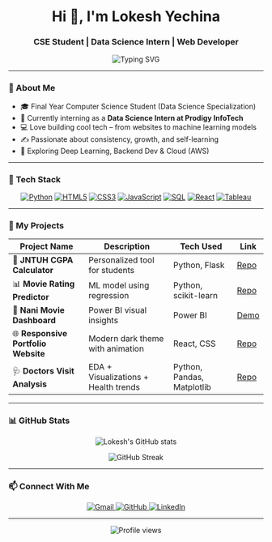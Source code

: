 <h1 align="center">Hi 👋, I'm Lokesh Yechina</h1>
<h3 align="center">CSE Student | Data Science Intern | Web Developer</h3>

<p align="center">
  <img src="https://readme-typing-svg.herokuapp.com?color=00F7FF&size=28&center=true&vCenter=true&multiline=true&width=650&height=90&lines=Passionate+Data+Science+Explorer;Creative+Web+Developer;Future+Software+Engineer" alt="Typing SVG" />
</p>

---

### 🌟 About Me

- 🎓 Final Year Computer Science Student (Data Science Specialization)  
- 💼 Currently interning as a **Data Science Intern at Prodigy InfoTech**  
- 💻 Love building cool tech – from websites to machine learning models  
- ✍️ Passionate about consistency, growth, and self-learning  
- 🌱 Exploring Deep Learning, Backend Dev & Cloud (AWS)  

---

### 🔧 Tech Stack

<p align="center">
  <a href="#" title="Python"><img src="https://img.shields.io/badge/Python-3776AB?style=for-the-badge&logo=python&logoColor=white" alt="Python"/></a>
  <a href="#" title="HTML5"><img src="https://img.shields.io/badge/HTML5-e34c26?style=for-the-badge&logo=html5&logoColor=white" alt="HTML5"/></a>
  <a href="#" title="CSS3"><img src="https://img.shields.io/badge/CSS3-1572b6?style=for-the-badge&logo=css3&logoColor=white" alt="CSS3"/></a>
  <a href="#" title="JavaScript"><img src="https://img.shields.io/badge/JavaScript-f7df1e?style=for-the-badge&logo=javascript&logoColor=black" alt="JavaScript"/></a>
  <a href="#" title="SQL"><img src="https://img.shields.io/badge/SQL-336791?style=for-the-badge&logo=mysql&logoColor=white" alt="SQL"/></a>
  <a href="#" title="React"><img src="https://img.shields.io/badge/React-61DAFB?style=for-the-badge&logo=react&logoColor=black" alt="React"/></a>
  <a href="#" title="Tableau"><img src="https://img.shields.io/badge/Tableau-E97627?style=for-the-badge&logo=Tableau&logoColor=white" alt="Tableau"/></a>
</p>

---

### 🚀 My Projects

| Project Name               | Description                          | Tech Used              | Link                          |
|----------------------------|------------------------------------|-----------------------|-------------------------------|
| 🔢 **JNTUH CGPA Calculator**     | Personalized tool for students      | Python, Flask          | [Repo](https://github.com/yechinalokesh/CGPA-Calculator)     |
| 📊 **Movie Rating Predictor**     | ML model using regression           | Python, scikit-learn   | [Repo](https://github.com/yechinalokesh/Movie-Rating-Predictor) |
| 🧠 **Nani Movie Dashboard**       | Power BI visual insights            | Power BI               | [Demo](#)                     |
| 🌐 **Responsive Portfolio Website** | Modern dark theme with animation     | React, CSS             | [Repo](https://github.com/yechinalokesh/Portfolio)            |
| 🩺 **Doctors Visit Analysis**     | EDA + Visualizations + Health trends| Python, Pandas, Matplotlib | [Repo](https://github.com/yechinalokesh/Doctors-Visit-Analysis) |

---

### 📊 GitHub Stats

<p align="center">
  <img alt="Lokesh's GitHub stats" src="https://github-readme-stats.vercel.app/api?username=yechinalokesh&show_icons=true&theme=tokyonight&count_private=true" />
</p>

<p align="center">
  <img alt="GitHub Streak" src="https://github-readme-streak-stats.herokuapp.com/?user=yechinalokesh&theme=tokyonight" />
</p>

---

### 📫 Connect With Me

<p align="center">
  <a href="mailto:lokeshyechina@gmail.com" target="_blank" rel="noopener noreferrer">
    <img alt="Gmail" src="https://img.shields.io/badge/Gmail-D14836?style=for-the-badge&logo=gmail&logoColor=white" />
  </a>
  <a href="https://github.com/yechinalokesh" target="_blank" rel="noopener noreferrer">
    <img alt="GitHub" src="https://img.shields.io/badge/GitHub-100000?style=for-the-badge&logo=github&logoColor=white" />
  </a>
  <a href="https://linkedin.com/in/yechinalokesh" target="_blank" rel="noopener noreferrer">
    <img alt="LinkedIn" src="https://img.shields.io/badge/LinkedIn-0A66C2?style=for-the-badge&logo=linkedin&logoColor=white" />
  </a>
</p>

---

<p align="center">
  <img alt="Profile views" src="https://komarev.com/ghpvc/?username=yechinalokesh&label=Profile%20views&color=0e75b6&style=flat" />
</p>
